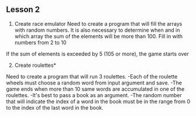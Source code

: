 
## Lesson 2

1. Create race emulator
Need to create a program that will fill the arrays with random numbers.
It is also necessary to determine when and in which array the sum of the elements will be more than 100.
Fill in with numbers from 2 to 10

If the sum of elements is exceeded by 5 (105 or more), the game starts over

2. Create roulettes*

Need to create a program that will run 3 roulettes.
-Each of the roulette wheels must choose a random word from input argument and save.
-The game ends when more than 10 same words are accumulated in one of the roulettes.
-It's best to pass a book as an argument.
-The random number that will indicate the index of a word in the book must be in the range from 0 to the index of the last word in the book.
